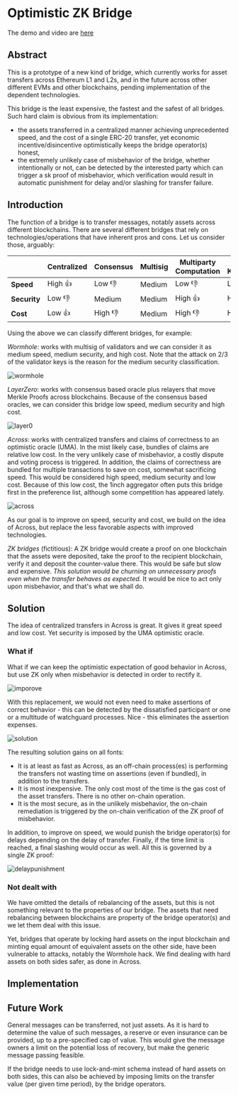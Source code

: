 # Optimistic ZK Bridge

The demo and video are [here](./demo/README.mk)

## Abstract

This is a prototype of a new kind of bridge, which currently works for asset transfers across Ethereum L1 and L2s, and in the future across
other different EVMs and other blockchains, pending implementation of the dependent technologies.

This bridge is the least expensive, the fastest and the safest of all bridges. Such hard claim is obvious from its implementation:
- the assets transferred in a centralized manner achieving unprecedented speed, and the cost of a single ERC-20 transfer, yet economic incentive/disincentive optimistically keeps the bridge operator(s) honest,
- the extremely unlikely case of misbehavior of the bridge, whether intentionally or not, can be detected by the interested party which can trigger a sk proof of misbehavior, which verification would result in automatic punishment for delay and/or slashing for transfer failure.

## Introduction

The function of a bridge is to transfer messages, notably assets across different blockchains. There are several different bridges that rely on technologies/operations that have inherent pros and cons. Let us consider those, arguably:

|            | Centralized | Consensus | Multisig | Multiparty Computation | Zero Knowledge |
|------------|-------------|-----------|----------| --- | --- |
| **Speed**      | High 👍    | Low 👎  | Medium | Low 👎 | Low 👎 |
| **Security**     | Low 👎    | Medium   | Medium | High 👍 | High 👍  |
| **Cost**       | Low 👍     | High 👎  | Medium     | High 👎 | High 👎 |



Using the above we can classify different bridges, for example:

*Wormhole*: works with multisig of validators and we can consider it as medium speed, medium security, and high cost. Note that the attack on 2/3 of the validator keys is the reason for the medium security classification.

![wormhole](./docs/wormhole.png)

*LayerZero*: works with consensus based oracle plus relayers that move Merkle Proofs across blockchains. Because of the consensus based oracles, we can consider this bridge low speed, medium security and high cost.

![layer0](./docs/layer0.png)

*Across*: works with centralized transfers and claims of correctness to an optimistic oracle (UMA). In the mist likely case, bundles of claims are relative low cost. In the very unlikely case of misbehavior,
a costly dispute and voting process is triggered. In addition, the claims of correctness are bundled for multiple transactions to save on cost, somewhat sacrificing speed. This would be considered high speed, medium security and low cost. Because of this low cost, the 1inch aggregator often puts this bridge first in the preference list,
although some competition has appeared lately.

![across](./docs/across.png)

As our goal is to improve on speed, security and cost, we build on the idea of Across, but replace the less favorable aspects with
improved technologies.

*ZK bridges* (fictitious): A ZK bridge would create a proof on one blockchain that the assets were deposited, take the proof to the recipient blockchain, verify it and deposit the counter-value there. This would be safe but slow and expensive. *This solution would be churning
on unnecessary proofs even when the transfer behaves as expected.*
It would be nice to act only upon misbehavior, and that's what we 
shall do.

## Solution

The idea of centralized transfers in Across is great. It gives it 
great speed and low cost. Yet security is imposed by the UMA optimistic oracle. 

### What if

What if we can keep the optimistic expectation of good behavior in
Across, but use ZK only when misbehavior is detected in order to rectify it.

![imporove](./docs/improve.png)

With this replacement, we would not even need to make assertions of
correct behavior - this can be detected by the dissatisfied participant or one or a multitude of watchguard processes. Nice - this eliminates the assertion expenses. 

![solution](./docs/acrozz.png)

The resulting solution gains on all fonts:
- It is at least as fast as Across, as an off-chain process(es) is performing the transfers not wasting time on assertions (even if bundled), in addition to the transfers.
- It is most inexpensive. The only cost most of the time is the
gas cost of the asset transfers. There is no other on-chain operation. 
- It is the most secure, as in the unlikely misbehavior, the on-chain
remediation is triggered by the on-chain verification of the ZK proof
of misbehavior.

In addition, to improve on speed, we would punish the bridge operator(s) for delays depending on the delay of transfer. Finally, if the time limit is reached, a final slashing would occur as well. All this
is governed by a single ZK proof:

![delaypunishment](./docs/delaypunishment.png)

### Not dealt with

We have omitted the details of rebalancing of the assets, but this is not something relevant to the properties of our bridge. The assets
that need rebalancing between blockchains are property of the bridge
operator(s) and we let them deal with this issue. 

Yet, bridges that operate by locking hard assets on the input blockchain and minting equal amount of equivalent assets on the other side, have been vulnerable to attacks, notably the Wormhole hack. We find dealing with hard assets on both sides safer, as done in Across.

## Implementation



## Future Work

General messages can be transferred, not just assets. As it is hard to determine the value of such messages, a reserve or even insurance can be provided, up to a pre-specified cap of value. This would give the message owners a limit on the potential loss of recovery, but make the generic message passing feasible.

If the bridge needs to use lock-and-mint schema instead of hard assets on both sides, this can also be achieved by imposing limits
on the transfer value (per given time period), by the bridge operators.

